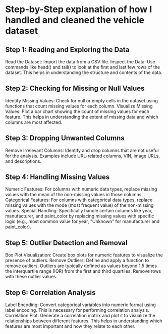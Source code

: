 # Step-by-Step explanation of how I handled and cleaned the vehicle dataset

## Step 1: Reading and Exploring the Data
Read the Dataset: Import the data from a CSV file.
Inspect the Data: Use commands like head() and tail() to look at the first and last few rows of the dataset. This helps in understanding the structure and contents of the data.

## Step 2: Checking for Missing or Null Values
Identify Missing Values: Check for null or empty cells in the dataset using functions that count missing values for each column.
Visualize Missing Values: Plot a bar chart showing the count of missing values for each feature. This helps in understanding the extent of missing data and which columns are most affected.

## Step 3: Dropping Unwanted Columns
Remove Irrelevant Columns: Identify and drop columns that are not useful for the analysis. Examples include URL-related columns, VIN, image URLs, and descriptions.

## Step 4: Handling Missing Values
Numeric Features: For columns with numeric data types, replace missing values with the mean of the non-missing values in those columns.
Categorical Features: For columns with categorical data types, replace missing values with the mode (most frequent value) of the non-missing values.
Special Handling: Specifically handle certain columns like year, manufacturer, and paint_color by replacing missing values with specific logic (e.g., most common value for year, "Unknown" for manufacturer and paint_color).

## Step 5: Outlier Detection and Removal
Box Plot Visualization: Create box plots for numeric features to visualize the presence of outliers.
Remove Outliers: Define and apply a function to remove outliers. Outliers are typically defined as values beyond 1.5 times the interquartile range (IQR) from the first and third quartiles. Remove rows with these outlier values.

## Step 6: Correlation Analysis
Label Encoding: Convert categorical variables into numeric format using label encoding. This is necessary for performing correlation analysis.
Correlation Plot: Generate a correlation matrix and plot it to visualize the relationships between different features. This helps in understanding which features are most important and how they relate to each other.
